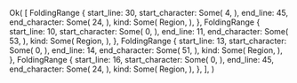 Ok(
    [
        FoldingRange {
            start_line: 30,
            start_character: Some(
                4,
            ),
            end_line: 45,
            end_character: Some(
                24,
            ),
            kind: Some(
                Region,
            ),
        },
        FoldingRange {
            start_line: 10,
            start_character: Some(
                0,
            ),
            end_line: 11,
            end_character: Some(
                53,
            ),
            kind: Some(
                Region,
            ),
        },
        FoldingRange {
            start_line: 13,
            start_character: Some(
                0,
            ),
            end_line: 14,
            end_character: Some(
                51,
            ),
            kind: Some(
                Region,
            ),
        },
        FoldingRange {
            start_line: 16,
            start_character: Some(
                0,
            ),
            end_line: 45,
            end_character: Some(
                24,
            ),
            kind: Some(
                Region,
            ),
        },
    ],
)